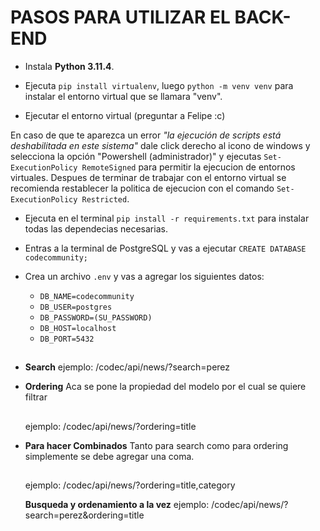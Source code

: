 # PASOS PARA UTILIZAR EL BACK-END

-  Instala **Python 3.11.4**.

-  Ejecuta `pip install virtualenv`, luego `python -m venv venv` para instalar el entorno virtual que se llamara "venv".

- Ejecutar el entorno virtual (preguntar a Felipe :c)

En caso de que te aparezca un error _"la ejecución de scripts está deshabilitada en este sistema"_ dale click derecho al icono de windows y selecciona la opción "Powershell (administrador)" y ejecutas `Set-ExecutionPolicy RemoteSigned` para permitir la ejecucion de entornos virtuales. Despues de terminar de trabajar con el entorno virtual se recomienda restablecer la politica de ejecucion con el comando `Set-ExecutionPolicy Restricted`.

-  Ejecuta en el terminal `pip install -r requirements.txt` para instalar todas las dependecias necesarias.

-  Entras a la terminal de PostgreSQL y vas a ejecutar `CREATE DATABASE codecommunity;`

-  Crea un archivo `.env` y vas a agregar los siguientes datos:

   -  `DB_NAME=codecommunity`
   -  `DB_USER=postgres`
   -  `DB_PASSWORD=(SU_PASSWORD)`
   -  `DB_HOST=localhost`
   -  `DB_PORT=5432`

##

-  **Search**
   ejemplo: /codec/api/news/?search=perez

-  **Ordering**
   Aca se pone la propiedad del modelo por el cual se quiere filtrar

   ##

   ejemplo: /codec/api/news/?ordering=title

-  **Para hacer Combinados**
   Tanto para search como para ordering simplemente se debe agregar una coma.

   ##

   ejemplo: /codec/api/news/?ordering=title,category

   **Busqueda y ordenamiento a la vez**
   ejemplo: /codec/api/news/?search=perez&ordering=title
